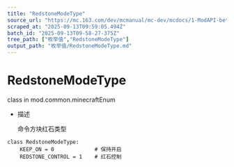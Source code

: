 ```yaml
---
title: "RedstoneModeType"
source_url: "https://mc.163.com/dev/mcmanual/mc-dev/mcdocs/1-ModAPI-beta/%E6%9E%9A%E4%B8%BE%E5%80%BC/RedstoneModeType.html?catalog=1"
scraped_at: "2025-09-13T09:59:05.494Z"
batch_id: "2025-09-13T09-58-27-375Z"
tree_path: ["枚举值","RedstoneModeType"]
output_path: "枚举值/RedstoneModeType.md"
---
```


#  RedstoneModeType

class in mod.common.minecraftEnum

*   描述
    
    命令方块红石类型
    

```
class RedstoneModeType:
	KEEP_ON = 0  			# 保持开启
	REDSTONE_CONTROL = 1 	# 红石控制


```